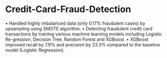 # Credit-Card-Fraud-Detection

• Handled highly imbalanced data (only 0.17% fraudulent cases) by upsampling using SMOTE algorithm.
• Detecting fraudulent credit card transactions by training various machine learning models including Logistic Re-gression, Decision Tree, Random Forest and XGBoost.
• XGBoost improved recall by 7.9% and precision by 23.3% compared to the baseline model (Logistic Regression).

